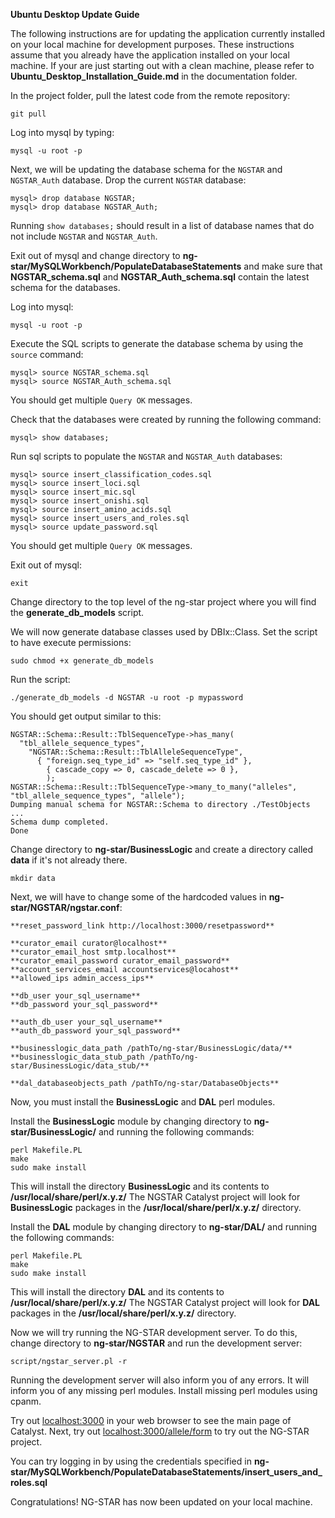 **Ubuntu Desktop Update Guide**

The following instructions are for updating the application currently installed on your local machine for development purposes. These instructions assume that you already have the application installed on your local machine. If your are just starting out with a clean machine, please refer to **Ubuntu_Desktop_Installation_Guide.md** in the documentation folder.

In the project folder, pull the latest code from the remote repository:

    git pull

Log into mysql by typing:

	mysql -u root -p

Next, we will be updating the database schema for the `NGSTAR` and `NGSTAR_Auth` database. Drop the current `NGSTAR` database:

    mysql> drop database NGSTAR;
    mysql> drop database NGSTAR_Auth;

Running `show databases;` should result in a list of database names that do not include `NGSTAR` and `NGSTAR_Auth`.

Exit out of mysql and change directory to **ng-star/MySQLWorkbench/PopulateDatabaseStatements** and make sure that **NGSTAR_schema.sql** and **NGSTAR_Auth_schema.sql** contain the latest schema for the databases.

Log into mysql:

    mysql -u root -p

Execute the SQL scripts to generate the database schema by using the `source` command:

    mysql> source NGSTAR_schema.sql
    mysql> source NGSTAR_Auth_schema.sql

You should get multiple `Query OK` messages.

Check that the databases were created by running the following command:

    mysql> show databases;

Run sql scripts to populate the `NGSTAR` and `NGSTAR_Auth` databases:

    mysql> source insert_classification_codes.sql
    mysql> source insert_loci.sql
    mysql> source insert_mic.sql
    mysql> source insert_onishi.sql
    mysql> source insert_amino_acids.sql
    mysql> source insert_users_and_roles.sql
    mysql> source update_password.sql

You should get multiple `Query OK` messages.

Exit out of mysql:

    exit

Change directory to the top level of the ng-star project where you will find the **generate_db_models** script.

We will now generate database classes used by DBIx::Class. Set the script to have execute permissions:

    sudo chmod +x generate_db_models

Run the script:

    ./generate_db_models -d NGSTAR -u root -p mypassword

You should get output similar to this:

    NGSTAR::Schema::Result::TblSequenceType->has_many(
      "tbl_allele_sequence_types",
        "NGSTAR::Schema::Result::TblAlleleSequenceType",
          { "foreign.seq_type_id" => "self.seq_type_id" },
            { cascade_copy => 0, cascade_delete => 0 },
            );
    NGSTAR::Schema::Result::TblSequenceType->many_to_many("alleles", "tbl_allele_sequence_types", "allele");
    Dumping manual schema for NGSTAR::Schema to directory ./TestObjects ...
    Schema dump completed.
    Done

Change directory to **ng-star/BusinessLogic** and create a directory called **data** if it's not already there.

    mkdir data

Next, we will have to change some of the hardcoded values in **ng-star/NGSTAR/ngstar.conf**:


	**reset_password_link http://localhost:3000/resetpassword**

    **curator_email curator@localhost**
	**curator_email_host smtp.localhost**
	**curator_email_password curator_email_password**
	**account_services_email accountservices@locahost**
	**allowed_ips admin_access_ips**

	**db_user your_sql_username**
	**db_password your_sql_password**

	**auth_db_user your_sql_username**
	**auth_db_password your_sql_password**

	**businesslogic_data_path /pathTo/ng-star/BusinessLogic/data/**
	**businesslogic_data_stub_path /pathTo/ng-star/BusinessLogic/data_stub/**

	**dal_databaseobjects_path /pathTo/ng-star/DatabaseObjects**


Now, you must install the **BusinessLogic** and **DAL** perl modules.

Install the **BusinessLogic** module by changing directory to **ng-star/BusinessLogic/** and running the following commands:

	perl Makefile.PL
	make
	sudo make install

This will install the directory **BusinessLogic** and its contents to **/usr/local/share/perl/x.y.z/**
The NGSTAR Catalyst project will look for **BusinessLogic** packages in the **/usr/local/share/perl/x.y.z/** directory.

Install the **DAL** module by changing directory to **ng-star/DAL/** and running the following commands:

	perl Makefile.PL
	make
	sudo make install

This will install the directory **DAL** and its contents to **/usr/local/share/perl/x.y.z/**
The NGSTAR Catalyst project will look for **DAL** packages in the **/usr/local/share/perl/x.y.z/** directory.

Now we will try running the NG-STAR development server. To do this, change directory to **ng-star/NGSTAR** and run the development server:

	script/ngstar_server.pl -r

Running the development server will also inform you of any errors. It will inform you of any missing perl modules. Install missing perl modules using cpanm.

Try out [localhost:3000](http://localhost:3000) in your web browser to see the main page of Catalyst.
Next, try out [localhost:3000/allele/form](http://localhost:3000/allele/form) to try out the NG-STAR project.

You can try logging in by using the credentials specified in **ng-star/MySQLWorkbench/PopulateDatabaseStatements/insert_users_and_roles.sql**

Congratulations! NG-STAR has now been updated on your local machine.
